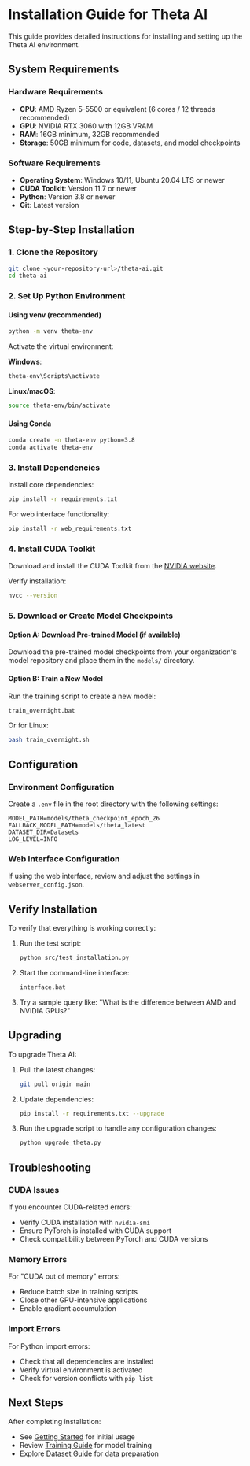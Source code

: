 # Installation Guide for Theta AI

This guide provides detailed instructions for installing and setting up the Theta AI environment.

## System Requirements

### Hardware Requirements

- **CPU**: AMD Ryzen 5-5500 or equivalent (6 cores / 12 threads recommended)
- **GPU**: NVIDIA RTX 3060 with 12GB VRAM
- **RAM**: 16GB minimum, 32GB recommended
- **Storage**: 50GB minimum for code, datasets, and model checkpoints

### Software Requirements

- **Operating System**: Windows 10/11, Ubuntu 20.04 LTS or newer
- **CUDA Toolkit**: Version 11.7 or newer
- **Python**: Version 3.8 or newer
- **Git**: Latest version

## Step-by-Step Installation

### 1. Clone the Repository

```bash
git clone <your-repository-url>/theta-ai.git
cd theta-ai
```

### 2. Set Up Python Environment

#### Using venv (recommended)

```bash
python -m venv theta-env
```

Activate the virtual environment:

**Windows**:

```bash
theta-env\Scripts\activate
```

**Linux/macOS**:

```bash
source theta-env/bin/activate
```

#### Using Conda

```bash
conda create -n theta-env python=3.8
conda activate theta-env
```

### 3. Install Dependencies

Install core dependencies:

```bash
pip install -r requirements.txt
```

For web interface functionality:

```bash
pip install -r web_requirements.txt
```

### 4. Install CUDA Toolkit

Download and install the CUDA Toolkit from the [NVIDIA website](https://developer.nvidia.com/cuda-downloads).

Verify installation:

```bash
nvcc --version
```

### 5. Download or Create Model Checkpoints

#### Option A: Download Pre-trained Model (if available)

Download the pre-trained model checkpoints from your organization's model repository and place them in the `models/` directory.

#### Option B: Train a New Model

Run the training script to create a new model:

```bash
train_overnight.bat
```

Or for Linux:

```bash
bash train_overnight.sh
```

## Configuration

### Environment Configuration

Create a `.env` file in the root directory with the following settings:

```env
MODEL_PATH=models/theta_checkpoint_epoch_26
FALLBACK_MODEL_PATH=models/theta_latest
DATASET_DIR=Datasets
LOG_LEVEL=INFO
```

### Web Interface Configuration

If using the web interface, review and adjust the settings in `webserver_config.json`.

## Verify Installation

To verify that everything is working correctly:

1. Run the test script:

   ```bash
   python src/test_installation.py
   ```

2. Start the command-line interface:

   ```bash
   interface.bat
   ```

3. Try a sample query like: "What is the difference between AMD and NVIDIA GPUs?"

## Upgrading

To upgrade Theta AI:

1. Pull the latest changes:

   ```bash
   git pull origin main
   ```

2. Update dependencies:

   ```bash
   pip install -r requirements.txt --upgrade
   ```

3. Run the upgrade script to handle any configuration changes:

   ```bash
   python upgrade_theta.py
   ```

## Troubleshooting

### CUDA Issues

If you encounter CUDA-related errors:

- Verify CUDA installation with `nvidia-smi`
- Ensure PyTorch is installed with CUDA support
- Check compatibility between PyTorch and CUDA versions

### Memory Errors

For "CUDA out of memory" errors:

- Reduce batch size in training scripts
- Close other GPU-intensive applications
- Enable gradient accumulation

### Import Errors

For Python import errors:

- Check that all dependencies are installed
- Verify virtual environment is activated
- Check for version conflicts with `pip list`

## Next Steps

After completing installation:

- See [Getting Started](./getting_started.md) for initial usage
- Review [Training Guide](./training_guide.md) for model training
- Explore [Dataset Guide](./dataset_guide.md) for data preparation
